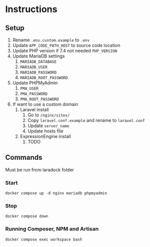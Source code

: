 # Instructions

## Setup

1. Rename `.env.custom.example` to `.env`
2. Update `APP_CODE_PATH_HOST` to source code location
3. Update PHP version if 7.4 not needed `PHP_VERSION`
4. Update MariaDB settings
   1. `MARIADB_DATABASE`
   2. `MARIADB_USER`
   3. `MARIADB_PASSWORD`
   4. `MARIADB_ROOT_PASSWORD`
5. Update PHPMyAdmin
   1. `PMA_USER`
   2. `PMA_PASSWORD`
   3. `PMA_ROOT_PASSWORD`
6. If want to use a custom domain
   1. Laravel install 
      1. Go to `/nginx/sites/`
      2. Copy `laravel.conf.example` and rename to `laravel.conf` 
      3. Update `server_name`
      4. Update hosts file
   2. ExpressionEngine install
      1. TODO


## Commands

Must be run from laradock folder

### Start
`docker compose up -d nginx mariadb phpmyadmin`

### Stop
`docker compose down`

### Running Composer, NPM and Artisan
`docker compose exec workspace bash`